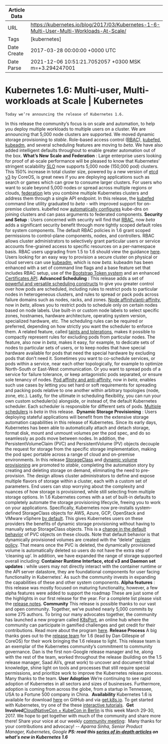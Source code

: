 |             Article Data             ||
| ----------------- | ----------------- |
| URL               | https://kubernetes.io/blog/2017/03/Kubernetes-1-6-Multi-User-Multi-Workloads-At-Scale/        |
| Tags              | [kubernetes]       |
| Date Create       | 2017-03-28 00:00:00 &#43;0000 UTC |
| Date Parse        | 2021-12-06 10:51:21.7052057 &#43;0300 MSK m=&#43;3.294247001  |

#  Kubernetes 1.6: Multi-user, Multi-workloads at Scale  | Kubernetes

	
	
	
	
	Today we’re announcing the release of Kubernetes 1.6.
In this release the community’s focus is on scale and automation, to help you deploy multiple workloads to multiple users on a cluster. We are announcing that 5,000 node clusters are supported. We moved dynamic storage provisioning to *stable*. Role-based access control ([RBAC](/docs/reference/access-authn-authz/rbac/)), [kubefed](/docs/tutorials/federation/set-up-cluster-federation-kubefed/), [kubeadm](/docs/getting-started-guides/kubeadm/), and several scheduling features are moving to *beta*. We have also added intelligent defaults throughout to enable greater automation out of the box.
**What’s New**
**Scale and Federation** : Large enterprise users looking for proof of at-scale performance will be pleased to know that Kubernetes’ stringent scalability [SLO](https://kubernetes.io/blog/2016/03/1000-nodes-and-beyond-updates-to-Kubernetes-performance-and-scalability-in-12) now supports 5,000 node (150,000 pod) clusters. This 150% increase in total cluster size, powered by a new version of [etcd v3](https://coreos.com/blog/etcd3-a-new-etcd.html) by CoreOS, is great news if you are deploying applications such as search or games which can grow to consume larger clusters.
For users who want to scale beyond 5,000 nodes or spread across multiple regions or clouds, [federation](/docs/concepts/cluster-administration/federation/) lets you combine multiple Kubernetes clusters and address them through a single API endpoint. In this release, the [kubefed](https://kubernetes.io//docs/tutorials/federation/set-up-cluster-federation-kubefed) command line utility graduated to *beta* - with improved support for on-premise clusters. kubefed now [automatically configures](https://kubernetes.io//docs/tutorials/federation/set-up-cluster-federation-kubefed.md#kube-dns-configuration) kube-dns on joining clusters and can pass arguments to federated components.
**Security and Setup** : Users concerned with security will find that [RBAC](/docs/reference/access-authn-authz/rbac), now *beta* adds a significant security benefit through more tightly scoped default roles for system components. The default RBAC policies in 1.6 grant scoped permissions to control-plane components, nodes, and controllers. RBAC allows cluster administrators to selectively grant particular users or service accounts fine-grained access to specific resources on a per-namespace basis. RBAC users upgrading from 1.5 to 1.6 should view the guidance [here](/docs/reference/access-authn-authz/rbac#upgrading-from-1-5). 
Users looking for an easy way to provision a secure cluster on physical or cloud servers can use [kubeadm](/docs/getting-started-guides/kubeadm/), which is now *beta*. kubeadm has been enhanced with a set of command line flags and a base feature set that includes RBAC setup, use of the [Bootstrap Token system](/docs/reference/access-authn-authz/bootstrap-tokens/) and an enhanced [Certificates API](/docs/tasks/tls/managing-tls-in-a-cluster/).
**Advanced Scheduling** : This release adds a set of [powerful and versatile scheduling constructs](/docs/user-guide/node-selection/) to give you greater control over how pods are scheduled, including rules to restrict pods to particular nodes in heterogeneous clusters, and rules to spread or pack pods across failure domains such as nodes, racks, and zones.
[Node affinity/anti-affinity](/docs/user-guide/node-selection/#node-affinity-beta-feature), now in *beta*, allows you to restrict pods to schedule only on certain nodes based on node labels. Use built-in or custom node labels to select specific zones, hostnames, hardware architecture, operating system version, specialized hardware, etc. The scheduling rules can be required or preferred, depending on how strictly you want the scheduler to enforce them.
A related feature, called [taints and tolerations](/docs/user-guide/node-selection/#taints-and-tolerations-beta-feature), makes it possible to compactly represent rules for excluding pods from particular nodes. The feature, also now in *beta*, makes it easy, for example, to dedicate sets of nodes to particular sets of users, or to keep nodes that have special hardware available for pods that need the special hardware by excluding pods that don’t need it.
Sometimes you want to co-schedule services, or pods within a service, near each other topologically, for example to optimize North-South or East-West communication. Or you want to spread pods of a service for failure tolerance, or keep antagonistic pods separated, or ensure sole tenancy of nodes. [Pod affinity and anti-affinity](/docs/user-guide/node-selection/#inter-pod-affinity-and-anti-affinity-beta-feature), now in *beta*, enables such use cases by letting you set hard or soft requirements for spreading and packing pods relative to one another within arbitrary topologies (node, zone, etc.).
Lastly, for the ultimate in scheduling flexibility, you can run your own custom scheduler(s) alongside, or instead of, the default Kubernetes scheduler. Each scheduler is responsible for different sets of pods. [Multiple schedulers](/docs/admin/multiple-schedulers/) is *beta* in this release. 
**Dynamic Storage Provisioning** : Users deploying stateful applications will benefit from the extensive storage automation capabilities in this release of Kubernetes.
Since its early days, Kubernetes has been able to automatically attach and detach storage, format disk, mount and unmount volumes per the pod spec, and do so seamlessly as pods move between nodes. In addition, the PersistentVolumeClaim (PVC) and PersistentVolume (PV) objects decouple the request for storage from the specific storage implementation, making the pod spec portable across a range of cloud and on-premise environments. In this release [StorageClass](/docs/user-guide/persistent-volumes/#storageclasses) and [dynamic volume provisioning](/docs/user-guide/persistent-volumes/#dynamic) are promoted to *stable*, completing the automation story by creating and deleting storage on demand, eliminating the need to pre-provision.
The design allows cluster administrators to define and expose multiple flavors of storage within a cluster, each with a custom set of parameters. End users can stop worrying about the complexity and nuances of how storage is provisioned, while still selecting from multiple storage options.
In 1.6 Kubernetes comes with a set of built-in defaults to completely automate the storage provisioning lifecycle, freeing you to work on your applications. Specifically, Kubernetes now pre-installs system-defined StorageClass objects for AWS, Azure, GCP, OpenStack and VMware vSphere [by default](/docs/tasks/administer-cluster/change-default-storage-class). This gives Kubernetes users on these providers the benefits of dynamic storage provisioning without having to manually setup StorageClass objects. This is a [change in the default behavior](/docs/user-guide/persistent-volumes/index#class-1) of PVC objects on these clouds. Note that default behavior is that dynamically provisioned volumes are created with the “delete” [reclaim policy](/docs/user-guide/persistent-volumes#reclaim-policy). That means once the PVC is deleted, the dynamically provisioned volume is automatically deleted so users do not have the extra step of ‘cleaning up’.
In addition, we have expanded the range of storage supported overall including:
**Container Runtime Interface, etcd v3 and Daemon set updates** : while users may not directly interact with the container runtime or the API server datastore, they are foundational components for user facing functionality in Kubernetes’. As such the community invests in expanding the capabilities of these and other system components.
**Alpha features** : this release was mostly focused on maturing functionality, however, a few alpha features were added to support the roadmap
These are just some of the highlights in our first release for the year. For a complete list please visit the [release notes](https://github.com/kubernetes/kubernetes/blob/master/CHANGELOG.md#v160).
**Community**
This release is possible thanks to our vast and open community. Together, we’ve pushed nearly 5,000 commits by some 275 authors. To bring our many advocates together, the community has launched a new program called [K8sPort](http://k8sport.org/), an online hub where the community can participate in gamified challenges and get credit for their contributions. Read more about the program [here](https://kubernetes.io/blog/2017/03/k8sport-engaging-the-kubernetes-community).
**Release Process**
A big thanks goes out to the [release team](https://github.com/kubernetes/features/blob/master/release-1.6/release_team.md) for 1.6 (lead by Dan Gillespie of CoreOS) for their work bringing the 1.6 release to light. This release team is an exemplar of the Kubernetes community’s commitment to community governance. Dan is the first non-Google release manager and he, along with the rest of the team, worked throughout the release (building on the 1.5 release manager, Saad Ali’s, great work) to uncover and document tribal knowledge, shine light on tools and processes that still require special permissions, and prioritize work to improve the Kubernetes release process. Many thanks to the team.
**User Adoption**
We’re continuing to see rapid adoption of Kubernetes in all sectors and sizes of businesses. Furthermore, adoption is coming from across the globe, from a startup in Tennessee, USA to a Fortune 500 company in China. 
**Availability**
Kubernetes 1.6 is available for download [here](https://github.com/kubernetes/kubernetes/releases/tag/v1.6.0) on GitHub and via [get.k8s.io](http://get.k8s.io/). To get started with Kubernetes, try one of the these [interactive tutorials](/docs/tutorials/kubernetes-basics/). 
**Get Involved**[CloudNativeCon &#43; KubeCon in Berlin](http://events.linuxfoundation.org/events/cloudnativecon-and-kubecon-europe) is this week March 29-30, 2017. We hope to get together with much of the community and share more there!
Share your voice at our weekly [community meeting](https://github.com/kubernetes/community/blob/master/communication.md#weekly-meeting): 
Many thanks for your contributions and advocacy!
*-- Aparna Sinha, Senior Product Manager, Kubernetes, Google*
***PS: read this [series of in-depth articles](https://kubernetes.io/blog/2017/03/five-days-of-kubernetes-1-6) on what&#39;s new in Kubernetes 1.6***


	

	



